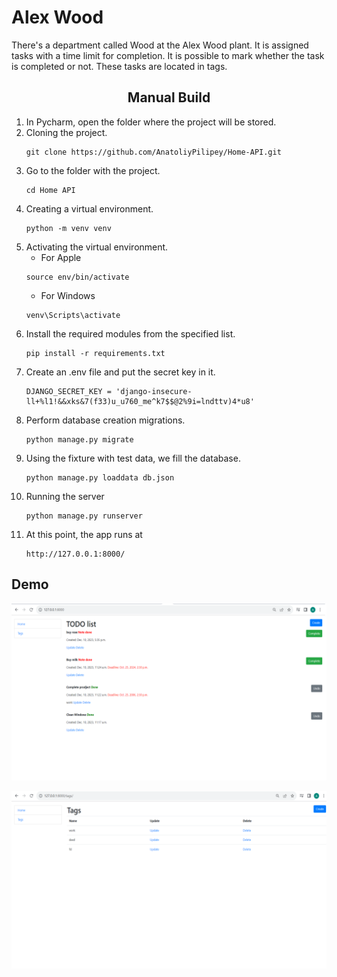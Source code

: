 # Alex Wood
There's a department called Wood at the Alex Wood plant. It is assigned tasks with a time limit for completion. It is possible to mark whether the task is completed or not. These tasks are located in tags.
           

## <center >Manual Build</center>
1. In Pycharm, open the folder where the project will be stored.
2. Cloning the project.  
    ```shell
    git clone https://github.com/AnatoliyPilipey/Home-API.git
    ```
3. Go to the folder with the project.  
    ```shell 
    cd Home API
    ```
4. Creating a virtual environment.  
    ```shell 
    python -m venv venv
    ```
5. Activating the virtual environment.  
    * For Apple 
    ```shell     
    source env/bin/activate
    ```
    * For Windows  
    ```shell 
    venv\Scripts\activate
    ```
6. Install the required modules from the specified list.  
    ```shell 
    pip install -r requirements.txt
    ```
7. Create an .env file and put the secret key in it.  
    ```shell 
    DJANGO_SECRET_KEY = 'django-insecure-ll+%l1!&&xks&7(f33)u_u760_me^k7$$@2%9i=lndttv)4*u8'
    ```
8. Perform database creation migrations.  
    ```shell 
    python manage.py migrate
    ```
9. Using the fixture with test data, we fill the database.  
    ```shell 
    python manage.py loaddata db.json
    ```
10. Running the server  
    ```shell 
    python manage.py runserver
    ```
11. At this point, the app runs at  
    ```shell 
    http://127.0.0.1:8000/
    ```
## Demo
![Website Interface](demo.png)

![Website Interface](demo2.png)
